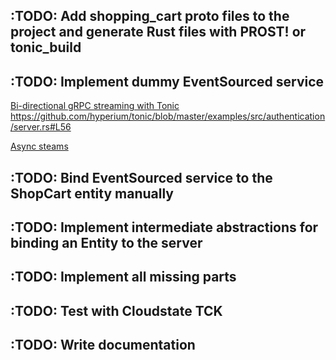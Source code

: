 

## :TODO: Add shopping_cart proto files to the project and generate Rust files with PROST! or tonic_build

## :TODO: Implement dummy EventSourced service

[Bi-directional gRPC streaming with Tonic](https://github.com/hyperium/tonic/blob/master/examples/routeguide-tutorial.md)
https://github.com/hyperium/tonic/blob/master/examples/src/authentication/server.rs#L56

[Async steams](https://github.com/tokio-rs/async-stream)

## :TODO: Bind EventSourced service to the ShopCart entity manually

## :TODO: Implement intermediate abstractions for binding an Entity to the server

## :TODO: Implement all missing parts

## :TODO: Test with Cloudstate TCK

## :TODO: Write documentation

